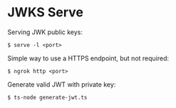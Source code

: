 # JWKS Serve

Serving JWK public keys:

    $ serve -l <port>

Simple way to use a HTTPS endpoint, but not required:

    $ ngrok http <port>

Generate valid JWT with private key:

    $ ts-node generate-jwt.ts
